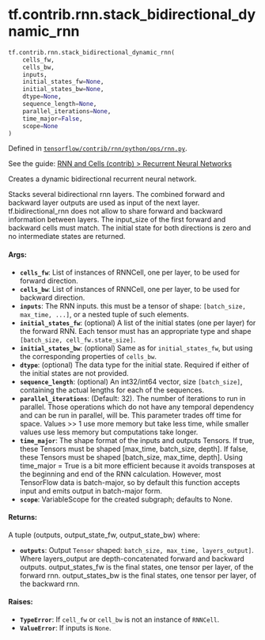 <div itemscope itemtype="http://developers.google.com/ReferenceObject">
<meta itemprop="name" content="tf.contrib.rnn.stack_bidirectional_dynamic_rnn" />
</div>

# tf.contrib.rnn.stack_bidirectional_dynamic_rnn

``` python
tf.contrib.rnn.stack_bidirectional_dynamic_rnn(
    cells_fw,
    cells_bw,
    inputs,
    initial_states_fw=None,
    initial_states_bw=None,
    dtype=None,
    sequence_length=None,
    parallel_iterations=None,
    time_major=False,
    scope=None
)
```



Defined in [`tensorflow/contrib/rnn/python/ops/rnn.py`](https://www.tensorflow.org/code/tensorflow/contrib/rnn/python/ops/rnn.py).

See the guide: [RNN and Cells (contrib) > Recurrent Neural Networks](../../../../../api_guides/python/contrib.rnn.md#Recurrent_Neural_Networks)

Creates a dynamic bidirectional recurrent neural network.

Stacks several bidirectional rnn layers. The combined forward and backward
layer outputs are used as input of the next layer. tf.bidirectional_rnn
does not allow to share forward and backward information between layers.
The input_size of the first forward and backward cells must match.
The initial state for both directions is zero and no intermediate states
are returned.

#### Args:

* <b>`cells_fw`</b>: List of instances of RNNCell, one per layer,
    to be used for forward direction.
* <b>`cells_bw`</b>: List of instances of RNNCell, one per layer,
    to be used for backward direction.
* <b>`inputs`</b>: The RNN inputs. this must be a tensor of shape:
    `[batch_size, max_time, ...]`, or a nested tuple of such elements.
* <b>`initial_states_fw`</b>: (optional) A list of the initial states (one per layer)
    for the forward RNN.
    Each tensor must has an appropriate type and shape
    `[batch_size, cell_fw.state_size]`.
* <b>`initial_states_bw`</b>: (optional) Same as for `initial_states_fw`, but using
    the corresponding properties of `cells_bw`.
* <b>`dtype`</b>: (optional) The data type for the initial state.  Required if
    either of the initial states are not provided.
* <b>`sequence_length`</b>: (optional) An int32/int64 vector, size `[batch_size]`,
    containing the actual lengths for each of the sequences.
* <b>`parallel_iterations`</b>: (Default: 32).  The number of iterations to run in
    parallel.  Those operations which do not have any temporal dependency
    and can be run in parallel, will be.  This parameter trades off
    time for space.  Values >> 1 use more memory but take less time,
    while smaller values use less memory but computations take longer.
* <b>`time_major`</b>: The shape format of the inputs and outputs Tensors. If true,
    these Tensors must be shaped [max_time, batch_size, depth]. If false,
    these Tensors must be shaped [batch_size, max_time, depth]. Using
    time_major = True is a bit more efficient because it avoids transposes at
    the beginning and end of the RNN calculation. However, most TensorFlow
    data is batch-major, so by default this function accepts input and emits
    output in batch-major form.
* <b>`scope`</b>: VariableScope for the created subgraph; defaults to None.


#### Returns:

A tuple (outputs, output_state_fw, output_state_bw) where:
* <b>`outputs`</b>: Output `Tensor` shaped:
      `batch_size, max_time, layers_output]`. Where layers_output
      are depth-concatenated forward and backward outputs.
    output_states_fw is the final states, one tensor per layer,
      of the forward rnn.
    output_states_bw is the final states, one tensor per layer,
      of the backward rnn.


#### Raises:

* <b>`TypeError`</b>: If `cell_fw` or `cell_bw` is not an instance of `RNNCell`.
* <b>`ValueError`</b>: If inputs is `None`.
